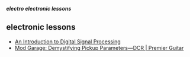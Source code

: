 _**electro electronic lessons**_

## electronic lessons

- [An Introduction to Digital Signal Processing](http://www.allaboutcircuits.com/technical-articles/an-introduction-to-digital-signal-processing/)
- [Mod Garage: Demystifying Pickup Parameters—DCR | Premier Guitar](http://www.premierguitar.com/articles/24709-mod-garage-demystifying-pickup-parametersdcr?utm_source=Sailthru&utm_medium=email&utm_campaign=PGN%20100816&utm_term=PG%20Weekly)
